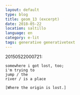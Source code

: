 ```yaml
---
layout: default
type: blog
title: geom_13 (excerpt)
date: 2018-05-22
location: saltillo
language: en
category: e-lit
tags: generative generativetext
---
```


20150522000721:

```
somewhere i got lost, too;  
i'm trying to  
jump / the  
river / is a place  

[Where the origin is lost.]
```
